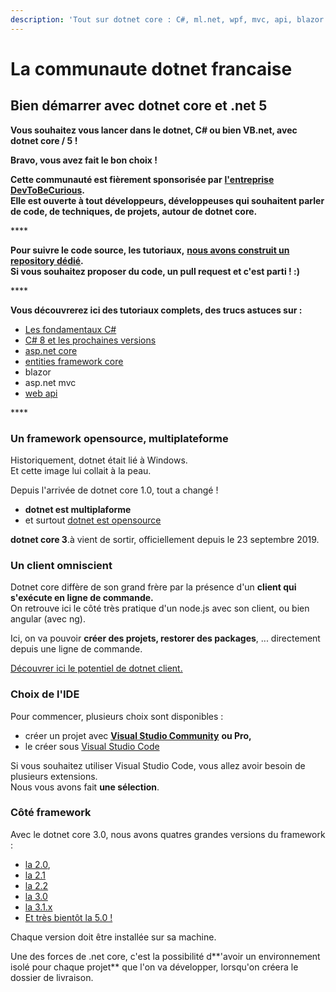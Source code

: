 ```yaml
---
description: 'Tout sur dotnet core : C#, ml.net, wpf, mvc, api, blazor'
---
```


# La communaute dotnet francaise

## Bien démarrer avec dotnet core et .net 5

**Vous souhaitez vous lancer dans le dotnet, C\# ou bien VB.net, avec dotnet core / 5 !**

**Bravo, vous avez fait le bon choix !**



**Cette communauté est fièrement sponsorisée par** [**l'entreprise DevToBeCurious**](https://devtobecurious.com)**.  
Elle est ouverte à tout développeurs, développeuses qui souhaitent parler de code, de techniques, de projets, autour de dotnet core.**

\*\*\*\*

**Pour suivre le code source, les tutoriaux,** [**nous avons construit un repository dédié**](https://github.com/evan-boissonnot/discover-dotnet-core)**.  
Si vous souhaitez proposer du code, un pull request et c'est parti ! :\)**

\*\*\*\*

**Vous découvrerez ici des tutoriaux complets, des trucs astuces sur :**

* [Les fondamentaux C\#](https://www.dotnetcore-academy.net/learn/les-fondamentaux/prerequis-csharp)
* [C\# 8 et les prochaines versions](https://www.dotnetcore-academy.net/learn/c-8-les-nouveautes)
* [asp.net core](https://www.dotnetcore-academy.net/learn/asp.net-core)
* [entities framework core](https://www.dotnetcore-academy.net/learn/bases-de-donnees/entities-framework-core)
* blazor
* asp.net mvc
* [web api](https://www.dotnetcore-academy.net/learn/autour-du-web/web-api.net)

\*\*\*\*

### Un framework opensource, multiplateforme

Historiquement, dotnet était lié à Windows.  
Et cette image lui collait à la peau.

Depuis l'arrivée de dotnet core 1.0, tout a changé !

* **dotnet est multiplaforme**
* et surtout [dotnet est opensource](https://github.com/dotnet)

**dotnet core 3**.à vient de sortir, officiellement depuis le 23 septembre 2019.

### Un client omniscient

Dotnet core diffère de son grand frère par la présence d'un **client qui s'exécute en ligne de commande.**  
On retrouve ici le côté très pratique d'un node.js avec son client, ou bien angular \(avec ng\).

Ici, on va pouvoir **créer des projets, restorer des packages**, ... directement depuis une ligne de commande.

[Découvrer ici le potentiel de dotnet client.](https://www.dotnetcore-academy.net/learn/decouvrir-dotnet-client)

### Choix de l'IDE

Pour commencer, plusieurs choix sont disponibles : 

* créer un projet avec [**Visual Studio Community**](https://visualstudio.microsoft.com/fr/vs/community/) **ou Pro,** 
* le créer sous [Visual Studio Code](https://code.visualstudio.com/)

Si vous souhaitez utiliser Visual Studio Code, vous allez avoir besoin de plusieurs extensions.  
Nous vous avons fait **une sélection**.

### Côté framework

Avec le dotnet core 3.0, nous avons quatres grandes versions du framework : 

* [la 2.0](https://dotnet.microsoft.com/download/dotnet-core/2.0),
* [la 2.1](https://dotnet.microsoft.com/download/dotnet-core/2.1)
* [la 2.2](https://dotnet.microsoft.com/download/dotnet-core/2.2)
* [la 3.0](https://dotnet.microsoft.com/download/dotnet-core/3.0)
* [la 3.1.x](https://dotnet.microsoft.com/download/dotnet-core/3.1)
* [Et très bientôt la 5.0 !](https://dotnet.microsoft.com/download/dotnet/5.0)

Chaque version doit être installée sur sa machine.

Une des forces de .net core, c'est la possibilité d**'avoir un environnement isolé pour chaque projet** que l'on va développer, lorsqu'on créera le dossier de livraison.

